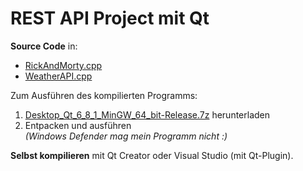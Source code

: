# REST API Project mit Qt

**Source Code** in:
- [RickAndMorty.cpp](https://github.com/rueedimanuel/REST_API/blob/master/RickAndMorty.cpp)
- [WeatherAPI.cpp](https://github.com/rueedimanuel/REST_API/blob/master/WeatherAPI.cpp)

Zum Ausführen des kompilierten Programms:
1. [Desktop_Qt_6_8_1_MinGW_64_bit-Release.7z](https://github.com/rueedimanuel/REST_API/blob/master/Desktop_Qt_6_8_1_MinGW_64_bit-Release.7z) herunterladen  
2. Entpacken und ausführen  
   *(Windows Defender mag mein Programm nicht :)*

**Selbst kompilieren** mit Qt Creator oder Visual Studio (mit Qt-Plugin).
